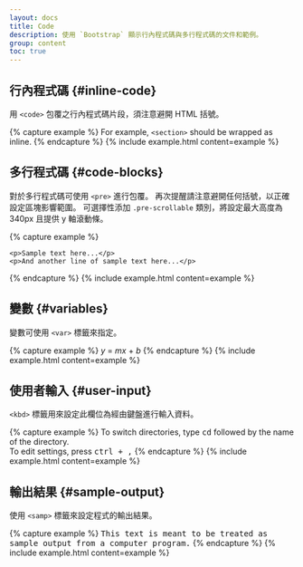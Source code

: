 ```yaml
---
layout: docs
title: Code
description: 使用 `Bootstrap` 顯示行內程式碼與多行程式碼的文件和範例。
group: content
toc: true
---
```


## 行內程式碼 {#inline-code}

用 `<code>` 包覆之行內程式碼片段，須注意避開 HTML 括號。

{% capture example %}
For example, <code>&lt;section&gt;</code> should be wrapped as inline.
{% endcapture %}
{% include example.html content=example %}

## 多行程式碼 {#code-blocks}

對於多行程式碼可使用 `<pre>` 進行包覆。 再次提醒請注意避開任何括號，以正確設定區塊影響範圍。 可選擇性添加 `.pre-scrollable` 類別，將設定最大高度為 340px 且提供 y 軸滾動條。

{% capture example %}
<pre><code>&lt;p&gt;Sample text here...&lt;/p&gt;
&lt;p&gt;And another line of sample text here...&lt;/p&gt;
</code></pre>
{% endcapture %}
{% include example.html content=example %}

## 變數 {#variables}

變數可使用 `<var>` 標籤來指定。

{% capture example %}
<var>y</var> = <var>m</var><var>x</var> + <var>b</var>
{% endcapture %}
{% include example.html content=example %}

## 使用者輸入 {#user-input}

`<kbd>` 標籤用來設定此欄位為經由鍵盤進行輸入資料。

{% capture example %}
To switch directories, type <kbd>cd</kbd> followed by the name of the directory.<br>
To edit settings, press <kbd><kbd>ctrl</kbd> + <kbd>,</kbd></kbd>
{% endcapture %}
{% include example.html content=example %}

## 輸出結果 {#sample-output}

使用 `<samp>` 標籤來設定程式的輸出結果。

{% capture example %}
<samp>This text is meant to be treated as sample output from a computer program.</samp>
{% endcapture %}
{% include example.html content=example %}
